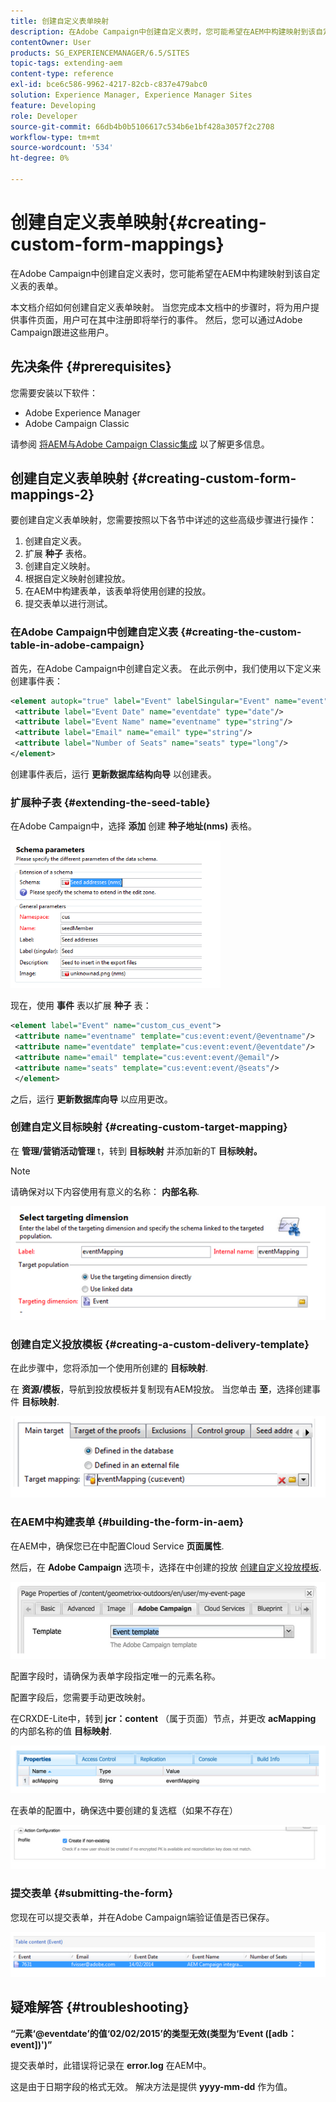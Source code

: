 ```yaml
---
title: 创建自定义表单映射
description: 在Adobe Campaign中创建自定义表时，您可能希望在AEM中构建映射到该自定义表的表单
contentOwner: User
products: SG_EXPERIENCEMANAGER/6.5/SITES
topic-tags: extending-aem
content-type: reference
exl-id: bce6c586-9962-4217-82cb-c837e479abc0
solution: Experience Manager, Experience Manager Sites
feature: Developing
role: Developer
source-git-commit: 66db4b0b5106617c534b6e1bf428a3057f2c2708
workflow-type: tm+mt
source-wordcount: '534'
ht-degree: 0%

---
```


# 创建自定义表单映射{#creating-custom-form-mappings}

在Adobe Campaign中创建自定义表时，您可能希望在AEM中构建映射到该自定义表的表单。

本文档介绍如何创建自定义表单映射。 当您完成本文档中的步骤时，将为用户提供事件页面，用户可在其中注册即将举行的事件。 然后，您可以通过Adobe Campaign跟进这些用户。

## 先决条件 {#prerequisites}

您需要安装以下软件：

* Adobe Experience Manager
* Adobe Campaign Classic

请参阅 [将AEM与Adobe Campaign Classic集成](/help/sites-administering/campaignonpremise.md) 以了解更多信息。

## 创建自定义表单映射 {#creating-custom-form-mappings-2}

要创建自定义表单映射，您需要按照以下各节中详述的这些高级步骤进行操作：

1. 创建自定义表。
1. 扩展 **种子** 表格。
1. 创建自定义映射。
1. 根据自定义映射创建投放。
1. 在AEM中构建表单，该表单将使用创建的投放。
1. 提交表单以进行测试。

### 在Adobe Campaign中创建自定义表 {#creating-the-custom-table-in-adobe-campaign}

首先，在Adobe Campaign中创建自定义表。 在此示例中，我们使用以下定义来创建事件表：

```xml
<element autopk="true" label="Event" labelSingular="Event" name="event">
 <attribute label="Event Date" name="eventdate" type="date"/>
 <attribute label="Event Name" name="eventname" type="string"/>
 <attribute label="Email" name="email" type="string"/>
 <attribute label="Number of Seats" name="seats" type="long"/>
</element>
```

创建事件表后，运行 **更新数据库结构向导** 以创建表。

### 扩展种子表 {#extending-the-seed-table}

在Adobe Campaign中，选择 **添加** 创建 **种子地址(nms)** 表格。

![chlimage_1-194](assets/chlimage_1-194.png)

现在，使用 **事件** 表以扩展 **种子** 表：

```xml
<element label="Event" name="custom_cus_event">
 <attribute name="eventname" template="cus:event:event/@eventname"/>
 <attribute name="eventdate" template="cus:event:event/@eventdate"/>
 <attribute name="email" template="cus:event:event/@email"/>
 <attribute name="seats" template="cus:event:event/@seats"/>
 </element>
```

之后，运行 **更新数据库向导** 以应用更改。

### 创建自定义目标映射 {#creating-custom-target-mapping}

在 **管理/营销活动管理** t，转到 **目标映射** 并添加新的T **目标映射。**

>[!NOTE]
>
>请确保对以下内容使用有意义的名称： **内部名称**.

![chlimage_1-195](assets/chlimage_1-195.png)

### 创建自定义投放模板 {#creating-a-custom-delivery-template}

在此步骤中，您将添加一个使用所创建的 **目标映射**.

在 **资源/模板**，导航到投放模板并复制现有AEM投放。 当您单击 **至**，选择创建事件 **目标映射**.

![chlimage_1-196](assets/chlimage_1-196.png)

### 在AEM中构建表单 {#building-the-form-in-aem}

在AEM中，确保您已在中配置Cloud Service **页面属性**.

然后，在 **Adobe Campaign** 选项卡，选择在中创建的投放 [创建自定义投放模板](#creating-a-custom-delivery-template).

![chlimage_1-197](assets/chlimage_1-197.png)

配置字段时，请确保为表单字段指定唯一的元素名称。

配置字段后，您需要手动更改映射。

在CRXDE-Lite中，转到 **jcr：content** （属于页面）节点，并更改 **acMapping** 的内部名称的值 **目标映射**.

![chlimage_1-198](assets/chlimage_1-198.png)

在表单的配置中，确保选中要创建的复选框（如果不存在）

![chlimage_1-199](assets/chlimage_1-199.png)

### 提交表单 {#submitting-the-form}

您现在可以提交表单，并在Adobe Campaign端验证值是否已保存。

![chlimage_1-200](assets/chlimage_1-200.png)

## 疑难解答 {#troubleshooting}

**“元素‘@eventdate’的值‘02/02/2015’的类型无效(类型为‘Event ([adb：event])&#39;)”**

提交表单时，此错误将记录在 **error.log** 在AEM中。

这是由于日期字段的格式无效。 解决方法是提供 **yyyy-mm-dd** 作为值。
